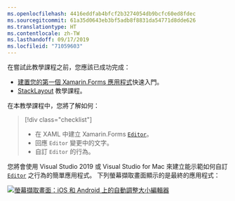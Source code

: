 ```yaml
---
ms.openlocfilehash: 4416eddfab4bfcf2b3274054db9bcfc60ed8fdec
ms.sourcegitcommit: 61a35d0643eb3bf5adb8f8831da54771d8dde626
ms.translationtype: HT
ms.contentlocale: zh-TW
ms.lasthandoff: 09/17/2019
ms.locfileid: "71059603"
---
```

在嘗試此教學課程之前，您應該已成功完成：

- [建置您的第一個 Xamarin.Forms 應用程式](~/get-started/first-app/index.md)快速入門。
- [StackLayout](~/get-started/tutorials/stacklayout/index.yml) 教學課程。

在本教學課程中，您將了解如何：

> [!div class="checklist"]
>
> - 在 XAML 中建立 Xamarin.Forms [`Editor`](xref:Xamarin.Forms.Editor)。
> - 回應 `Editor` 變更中的文字。
> - 自訂 `Editor` 的行為。

您將會使用 Visual Studio 2019 或 Visual Studio for Mac 來建立能示範如何自訂 [`Editor`](xref:Xamarin.Forms.Editor) 之行為的簡單應用程式。 下列螢幕擷取畫面顯示的是最終的應用程式：

[![螢幕擷取畫面：iOS 和 Android 上的自動調整大小編輯器](../images/customize-behavior.png "自動調整大小編輯器")](../images/customize-behavior-large.png#lightbox "自動調整大小編輯器")
